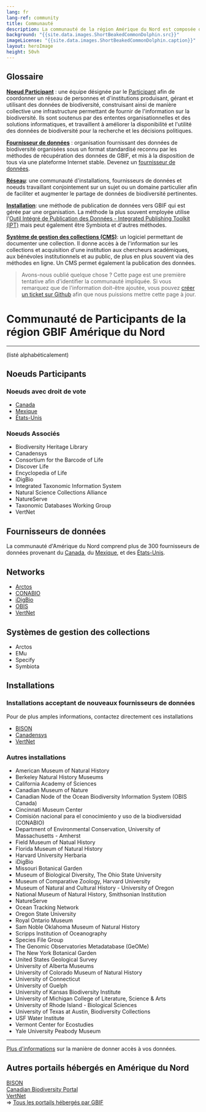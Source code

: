 ```yaml
---
lang: fr
lang-ref: community
title: Communauté
description: La communauté de la région Amérique du Nord est composée de noeuds, de fournisseurs de données, d'installations, et de réseaux travaillant ensemble à la gestion et l'utilisation des données de biodiversité.
background: "{{site.data.images.ShortBeakedCommonDolphin.src}}"
imageLicense: "{{site.data.images.ShortBeakedCommonDolphin.caption}}"
layout: heroImage
height: 50vh
---
```


## Glossaire
[**Noeud Participant**](#nodes) : une équipe désignée par le [Participant](https://www.gbif.org/fr/the-gbif-network#:~:text=Le%20r%C3%A9seau%20global,aux%20donn%C3%A9es%20sur%20la%20biodiversit%C3%A9) afin de coordonner un réseau de personnes et d'institutions produisant, gérant et utilisant des données de biodiversité, construisant ainsi de manière collective une infrastructure permettant de fournir de l'information sur la biodiversité. Ils sont soutenus par des ententes organisationnelles et des solutions informatiques, et travaillent à améliorer la disponibilité et l'utilité des données de biodiversité pour la recherche et les décisions politiques.   

[**Fournisseur de données**](#publishers) : organisation fournissant des données de biodiversité organisées sous un format standardisé reconnu par les méthodes de récupération des données de GBIF, et mis à la disposition de tous via une plateforme Internet stable. Devenez un [fournisseur de données](https://www.gbif.org/fr/become-a-publisher).   

[**Réseau**](#networks): une communauté d'installations, fournisseurs de données et noeuds travaillant conjointement sur un sujet ou un domaine particulier afin de faciliter et augmenter le partage de données de biodiversité 
pertinentes. 

[**Installation**](#installations): une méthode de publication de données vers GBIF qui est gérée par une organisation. La méthode la plus souvent employée utilise l'[Outil Intégré de Publication des Données - Integrated Publishing Toolkit (IPT)](https://www.gbif.org/fr/ipt) mais peut également être Symbiota et d'autres méthodes.    

[**Système de gestion des collections (CMS)**](#cms): un logiciel permettant de documenter une collection. Il donne accès à de l'information sur les collections et acquisition d'une institution aux chercheurs académiques, aux bénévoles institutionnels et au public, de plus en plus souvent via des méthodes en ligne. Un CMS permet également la publication des données.


> Avons-nous oublié quelque chose ? Cette page est une première tentative afin d'identifier la communauté impliquée. Si vous remarquez que de l'information doit-être ajoutée, vous pouvez [créer un ticket sur Github](https://github.com/gbif/hp-north-america/issues/new) afin que nous puissions mettre cette page à jour.


# Communauté de Participants de la région GBIF Amérique du Nord 
------------------------------
(listé alphabéticalement)

<a name="nodes"></a>Noeuds Participants
------------
### Noeuds avec droit de vote
- [Canada](https://www.gbif.org/fr/country/CA/summary)
- [Mexique](https://www.gbif.org/fr/country/MX/summary)
- [États-Unis](https://www.gbif.org/fr/country/US/summary)

### Noeuds Associés
- Biodiversity Heritage Library
- Canadensys
- Consortium for the Barcode of Life
- Discover Life
- Encyclopedia of Life
- iDigBio
- Integrated Taxonomic Information System
- Natural Science Collections Alliance
- NatureServe
- Taxonomic Databases Working Group
- VertNet

<a name="publishers"></a>Fournisseurs de données
------------
La communauté d'Amérique du Nord comprend plus de 300 fournisseurs de données provenant du [Canada](https://www.gbif.org/fr/publisher/search?country=CA), du [Mexique](https://www.gbif.org/fr/publisher/search?country=MX), et des [États-Unis](https://www.gbif.org/fr/publisher/search?country=US).

<a name="networks"></a>Networks
------------
- [Arctos](https://www.gbif.org/network/1f2c0cbe-40df-43f6-ba07-e76133e78c31)
- [CONABIO](https://www.gbif.org/publisher/ff90b050-c256-11db-b71b-b8a03c50a862)
- [iDigBio](https://www.idigbio.org/)
- [OBIS](https://www.gbif.org/network/2b7c7b4f-4d4f-40d3-94de-c28b6fa054a6)
- [VertNet](http://www.vertnet.org/)

<a name="cms"></a>Systèmes de gestion des collections
------------
- Arctos
- EMu
- Specify
- Symbiota

<a name="installations"></a>Installations
------------
### Installations acceptant de nouveaux fournisseurs de données
Pour de plus amples informations, contactez directement ces installations
- [BISON](https://bison.usgs.gov/ipt/)
- [Canadensys](http://data.canadensys.net/ipt/)
- [VertNet](http://ipt.vertnet.org:8080/ipt/)

### Autres installations
- American Museum of Natural History
- Berkeley Natural History Museums
- California Academy of Sciences
- Canadian Museum of Nature
- Canadian Node of the Ocean Biodiversity Information System (OBIS Canada)
- Cincinnati Museum Center
- Comisión nacional para el conocimiento y uso de la biodiversidad (CONABIO)
- Department of Environmental Conservation, University of Massachusetts - Amherst
- Field Museum of Natual History
- Florida Museum of Natural History
- Harvard University Herbaria
- iDigBio
- Missouri Botanical Garden
- Museum of Biological Diversity, The Ohio State University
- Museum of Comparative Zoology, Harvard University
- Museum of Natural and Cultural History - University of Oregon
- National Museum of Natural History, Smithsonian Institution
- NatureServe
- Ocean Tracking Network
- Oregon State University
- Royal Ontario Museum
- Sam Noble Oklahoma Museum of Natural History
- Scripps Institution of Oceanography
- Species File Group
- The Genomic Observatories Metadatabase (GeOMe)
- The New York Botanical Garden
- United States Geological Survey
- University of Alberta Museums
- University of Colorado Museum of Natural History
- University of Connecticut
- University of Guelph
- University of Kansas Biodiversity Institute
- University of Michigan College of Literature, Science & Arts
- University of Rhode Island - Biological Sciences
- University of Texas at Austin, Biodiversity Collections
- USF Water Institute
- Vermont Center for Ecostudies
- Yale University Peabody Museum

------
[Plus d'informations](https://data-blog.gbif.org/post/installations-and-hosting-solutions-explained/) sur la manière de donner accès à vos données.

Autres portails hébergés en Amérique du Nord
----------
[BISON](https://hp-bison.gbif-staging.org/)     
[Canadian Biodiversity Portal](https://hp-canadian-biodiversity.gbif-staging.org/)     
[VertNet](https://hp-vertnet-plus.gbif-staging.org/)    
=> [Tous les portails hébergés par GBIF](https://dev.gbif.org/hosted-portals.html)    
